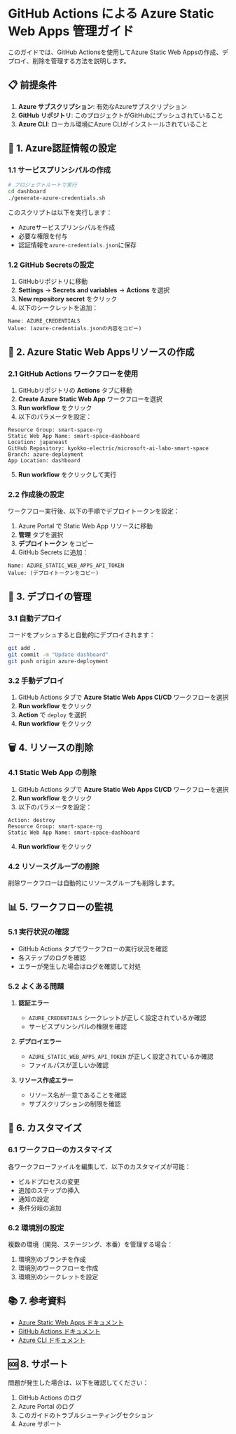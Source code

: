 # GitHub Actions による Azure Static Web Apps 管理ガイド

このガイドでは、GitHub Actionsを使用してAzure Static Web Appsの作成、デプロイ、削除を管理する方法を説明します。

## 📋 前提条件

1. **Azure サブスクリプション**: 有効なAzureサブスクリプション
2. **GitHub リポジトリ**: このプロジェクトがGitHubにプッシュされていること
3. **Azure CLI**: ローカル環境にAzure CLIがインストールされていること

## 🔐 1. Azure認証情報の設定

### 1.1 サービスプリンシパルの作成

```bash
# プロジェクトルートで実行
cd dashboard
./generate-azure-credentials.sh
```

このスクリプトは以下を実行します：
- Azureサービスプリンシパルを作成
- 必要な権限を付与
- 認証情報を`azure-credentials.json`に保存

### 1.2 GitHub Secretsの設定

1. GitHubリポジトリに移動
2. **Settings** → **Secrets and variables** → **Actions** を選択
3. **New repository secret** をクリック
4. 以下のシークレットを追加：

```
Name: AZURE_CREDENTIALS
Value: (azure-credentials.jsonの内容をコピー)
```

## 🚀 2. Azure Static Web Appsリソースの作成

### 2.1 GitHub Actions ワークフローを使用

1. GitHubリポジトリの **Actions** タブに移動
2. **Create Azure Static Web App** ワークフローを選択
3. **Run workflow** をクリック
4. 以下のパラメータを設定：

```
Resource Group: smart-space-rg
Static Web App Name: smart-space-dashboard
Location: japaneast
GitHub Repository: kyokko-electric/microsoft-ai-labo-smart-space
Branch: azure-deployment
App Location: dashboard
```

5. **Run workflow** をクリックして実行

### 2.2 作成後の設定

ワークフロー実行後、以下の手順でデプロイトークンを設定：

1. Azure Portal で Static Web App リソースに移動
2. **管理** タブを選択
3. **デプロイトークン** をコピー
4. GitHub Secrets に追加：

```
Name: AZURE_STATIC_WEB_APPS_API_TOKEN
Value: (デプロイトークンをコピー)
```

## 🔄 3. デプロイの管理

### 3.1 自動デプロイ

コードをプッシュすると自動的にデプロイされます：

```bash
git add .
git commit -m "Update dashboard"
git push origin azure-deployment
```

### 3.2 手動デプロイ

1. GitHub Actions タブで **Azure Static Web Apps CI/CD** ワークフローを選択
2. **Run workflow** をクリック
3. **Action** で `deploy` を選択
4. **Run workflow** をクリック

## 🗑️ 4. リソースの削除

### 4.1 Static Web App の削除

1. GitHub Actions タブで **Azure Static Web Apps CI/CD** ワークフローを選択
2. **Run workflow** をクリック
3. 以下のパラメータを設定：

```
Action: destroy
Resource Group: smart-space-rg
Static Web App Name: smart-space-dashboard
```

4. **Run workflow** をクリック

### 4.2 リソースグループの削除

削除ワークフローは自動的にリソースグループも削除します。

## 📊 5. ワークフローの監視

### 5.1 実行状況の確認

- GitHub Actions タブでワークフローの実行状況を確認
- 各ステップのログを確認
- エラーが発生した場合はログを確認して対処

### 5.2 よくある問題

1. **認証エラー**
   - `AZURE_CREDENTIALS` シークレットが正しく設定されているか確認
   - サービスプリンシパルの権限を確認

2. **デプロイエラー**
   - `AZURE_STATIC_WEB_APPS_API_TOKEN` が正しく設定されているか確認
   - ファイルパスが正しいか確認

3. **リソース作成エラー**
   - リソース名が一意であることを確認
   - サブスクリプションの制限を確認

## 🔧 6. カスタマイズ

### 6.1 ワークフローのカスタマイズ

各ワークフローファイルを編集して、以下のカスタマイズが可能：

- ビルドプロセスの変更
- 追加のステップの挿入
- 通知の設定
- 条件分岐の追加

### 6.2 環境別の設定

複数の環境（開発、ステージング、本番）を管理する場合：

1. 環境別のブランチを作成
2. 環境別のワークフローを作成
3. 環境別のシークレットを設定

## 📚 7. 参考資料

- [Azure Static Web Apps ドキュメント](https://docs.microsoft.com/azure/static-web-apps/)
- [GitHub Actions ドキュメント](https://docs.github.com/actions)
- [Azure CLI ドキュメント](https://docs.microsoft.com/cli/azure/)

## 🆘 8. サポート

問題が発生した場合は、以下を確認してください：

1. GitHub Actions のログ
2. Azure Portal のログ
3. このガイドのトラブルシューティングセクション
4. Azure サポート
